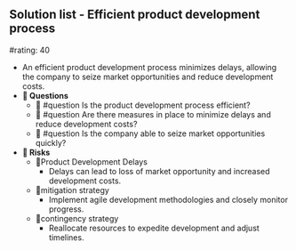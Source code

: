 ## Solution list - Efficient product development process
#rating: 40
- An efficient product development process minimizes delays, allowing the company to seize market opportunities and reduce development costs.
- **💭 Questions**
  - 💭 #question Is the product development process efficient?
  - 💭 #question Are there measures in place to minimize delays and reduce development costs?
  - 💭 #question Is the company able to seize market opportunities quickly?
- **🚨 Risks**
  - 🚨Product Development Delays
    - Delays can lead to loss of market opportunity and increased development costs.
  - 🚨mitigation strategy
    - Implement agile development methodologies and closely monitor progress.
  - 🚨contingency strategy
    - Reallocate resources to expedite development and adjust timelines.


